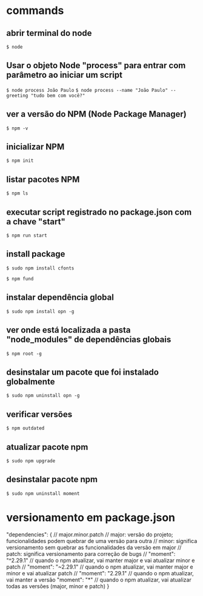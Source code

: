 # commands
## abrir terminal do node
`$ node`

## Usar o objeto Node "process" para entrar com parâmetro ao iniciar um script
`$ node process João Paulo`
`$ node process --name "João Paulo" --greeting "tudo bem com você?"`

## ver a versão do NPM (Node Package Manager)
`$ npm -v`

## inicializar NPM
`$ npm init`

## listar pacotes NPM
`$ npm ls` 

## executar script registrado no package.json com a chave "start"
`$ npm run start`

## install package
`$ sudo npm install cfonts`

`$ npm fund`

## instalar dependência global
`$ sudo npm install opn -g`

## ver onde está localizada a pasta "node_modules" de dependências globais
`$ npm root -g`

## desinstalar um pacote que foi instalado globalmente
`$ sudo npm uninstall opn -g`

## verificar versões
`$ npm outdated`

## atualizar pacote npm
`$ sudo npm upgrade`

## desinstalar pacote npm
`$ sudo npm uninstall moment`

# versionamento em package.json
"dependencies": {
            // major.minor.patch
                // major: versão do projeto; funcionalidades podem quebrar de uma versão para outra
                // minor: significa versionamento sem quebrar as funcionalidades da versão em major
                // patch: significa versionamento para correção de bugs
    // "moment": "^2.29.1"  // quando o npm atualizar, vai manter major e vai atualizar minor e patch
    // "moment": "~2.29.1"  // quando o npm atualizar, vai manter major e minor e vai atualizar patch
    // "moment": "2.29.1"   // quando o npm atualizar, vai manter a versão
    "moment": "*"           // quando o npm atualizar, vai atualizar todas as versões (major, minor e patch)
}
